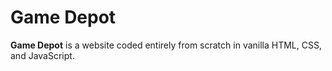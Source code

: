 # Game Depot
<b>Game Depot</b> is a website coded entirely from scratch in vanilla HTML, CSS, and JavaScript.
